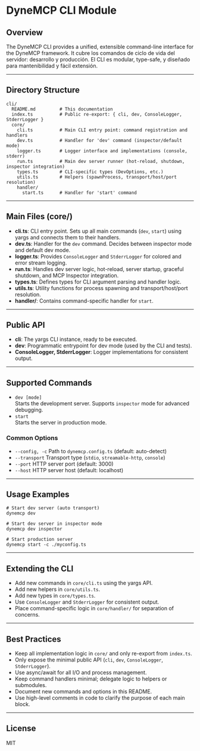 # DyneMCP CLI Module

## Overview

The DyneMCP CLI provides a unified, extensible command-line interface for the DyneMCP framework. It cubre los comandos de ciclo de vida del servidor: desarrollo y producción. El CLI es modular, type-safe, y diseñado para mantenibilidad y fácil extensión.

---

## Directory Structure

```
cli/
  README.md         # This documentation
  index.ts          # Public re-export: { cli, dev, ConsoleLogger, StderrLogger }
  core/
    cli.ts          # Main CLI entry point: command registration and handlers
    dev.ts          # Handler for 'dev' command (inspector/default mode)
    logger.ts       # Logger interface and implementations (console, stderr)
    run.ts          # Main dev server runner (hot-reload, shutdown, inspector integration)
    types.ts        # CLI-specific types (DevOptions, etc.)
    utils.ts        # Helpers (spawnProcess, transport/host/port resolution)
    handler/
      start.ts      # Handler for 'start' command
```

---

## Main Files (core/)

- **cli.ts**: CLI entry point. Sets up all main commands (`dev`, `start`) using yargs and connects them to their handlers.
- **dev.ts**: Handler for the `dev` command. Decides between inspector mode and default dev mode.
- **logger.ts**: Provides `ConsoleLogger` and `StderrLogger` for colored and error stream logging.
- **run.ts**: Handles dev server logic, hot-reload, server startup, graceful shutdown, and MCP Inspector integration.
- **types.ts**: Defines types for CLI argument parsing and handler logic.
- **utils.ts**: Utility functions for process spawning and transport/host/port resolution.
- **handler/**: Contains command-specific handler for `start`.

---

## Public API

- **cli**: The yargs CLI instance, ready to be executed.
- **dev**: Programmatic entrypoint for dev mode (used by the CLI and tests).
- **ConsoleLogger, StderrLogger**: Logger implementations for consistent output.

---

## Supported Commands

- `dev [mode]`  
  Starts the development server. Supports `inspector` mode for advanced debugging.
- `start`  
  Starts the server in production mode.

### Common Options

- `--config, -c` Path to `dynemcp.config.ts` (default: auto-detect)
- `--transport` Transport type (`stdio`, `streamable-http`, `console`)
- `--port` HTTP server port (default: 3000)
- `--host` HTTP server host (default: localhost)

---

## Usage Examples

```
# Start dev server (auto transport)
dynemcp dev

# Start dev server in inspector mode
dynemcp dev inspector

# Start production server
dynemcp start -c ./myconfig.ts
```

---

## Extending the CLI

- Add new commands in `core/cli.ts` using the yargs API.
- Add new helpers in `core/utils.ts`.
- Add new types in `core/types.ts`.
- Use `ConsoleLogger` and `StderrLogger` for consistent output.
- Place command-specific logic in `core/handler/` for separation of concerns.

---

## Best Practices

- Keep all implementation logic in `core/` and only re-export from `index.ts`.
- Only expose the minimal public API (`cli`, `dev`, `ConsoleLogger`, `StderrLogger`).
- Use async/await for all I/O and process management.
- Keep command handlers minimal; delegate logic to helpers or submodules.
- Document new commands and options in this README.
- Use high-level comments in code to clarify the purpose of each main block.

---

## License

MIT
